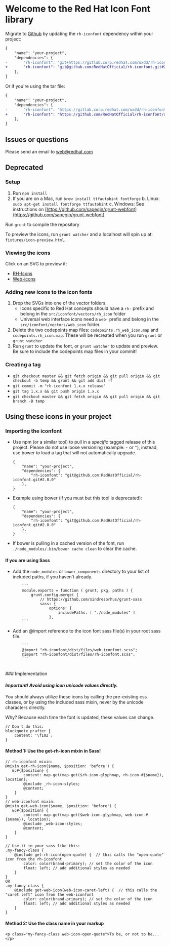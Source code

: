 # Welcome to the Red Hat Icon Font library

Migrate to [Github](https://github.com/RedHatOfficial/rh-iconfont) by updating the `rh-iconfont` dependency within your project:

```diff
{
    "name": "your-project",
    "dependencies": {
-       "rh-iconfont": "git+https://gitlab.corp.redhat.com/uxdd/rh-iconfont.git#2.0.0"
+       "rh-iconfont": "git@github.com:RedHatOfficial/rh-iconfont.git#2.0.0"
    },
}
```

Or if you're using the tar file:

```diff
{
    "name": "your-project",
    "dependencies": {
-       "rh-iconfont": "https://gitlab.corp.redhat.com/uxdd/rh-iconfont/-/archive/4.1.0/rh-iconfont-4.1.0.tar.gz"
+       "rh-iconfont": "https://github.com/RedHatOfficial/rh-iconfont/archive/4.1.0.tar.gz"
    },
}
```

## Issues or questions

Please send an email to [web@redhat.com](mailto:web@redhat.com)

## Deprecated

### Setup

1. Run `npm install`
2. If you are on a Mac, run `brew install ttfautohint fontforge`
    b. Linux: `sudo apt-get install fontforge ttfautohint`
    c. Windows: See instructions on [https://github.com/sapegin/grunt-webfont](https://github.com/sapegin/grunt-webfont)


Run `grunt` to compile the repository

To preview the icons, run `grunt watcher` and a localhost will spin up at: `fixtures/icon-preview.html`.

### Viewing the icons

Click on an SVG to preview it:

-   [RH-Icons](https://github.com/RedHatOfficial/rh-iconfont/tree/master/src/iconfont/vectors/rh_icon)
-   [Web-icons](https://github.com/RedHatOfficial/rh-iconfont/tree/master/src/iconfont/vectors/web_icon)

### Adding new icons to the icon fonts

1. Drop the SVGs into one of the vector folders.
    - Icons specific to Red Hat concepts should have a `rh-` prefix and belong in the `src/iconfont/vectors/rh_icon` folder
    - Universal web interface icons need a `web-` prefix and belong in the `src/iconfont/vectors/web_icon` folder.
2. Delete the two codepoints map files: `codepoints.rh_web_icon.map` and `codepoints.rh_icon.map`. These will be recreated when you run `grunt` or `grunt watcher`
3. Run `grunt` to update the font, or `grunt watcher` to update and preview. Be sure to include the codepoints map files in your commit!

### Creating a tag

-   `git checkout master && git fetch origin && git pull origin && git checkout -b temp && grunt && git add dist -f`
-   `git commit -m "rh-iconfont 1.x.x release"`
-   `git tag 1.x.x && git push origin 1.x.x`
-   `git checkout master && git fetch origin && git pull origin && git branch -D temp`

## Using these icons in your project

### Importing the iconfont

-   Use npm (or a similar tool) to pull in a _specific_ tagged release of this project. Please do not use loose versioning (example: `~` or `^`), instead, use bower to load a tag that will not automatically upgrade.

    ```
    {
        "name": "your-project",
        "dependencies": {
            "rh-iconfont": "git@github.com:RedHatOfficial/rh-iconfont.git#2.0.0"
        },
    }
    ```

-   Example using bower (if you must but this tool is deprecated):

    ```
    {
        "name": "your-project",
        "dependencies": {
            "rh-iconfont": "git@github.com:RedHatOfficial/rh-iconfont.git#2.0.0"
        },
    }
    ```

-   If bower is pulling in a cached version of the font, run `./node_modules/.bin/bower cache clean` to clear the cache.

#### If you are using Sass

-   Add the `node_modules` or `bower_components` directory to your list of included paths, if you haven't already.

        	```
        	module.exports = function ( grunt, pkg, paths ) {
        	    grunt.config.merge( {
        	        // https://github.com/sindresorhus/grunt-sass
        	        sass: {
        	            options: {
        	                includePaths: [ "./node_modules" ]
        	            },
        	```

-   Add an @import reference to the icon font sass file(s) in your root sass file.

        	```
        	@import "rh-iconfont/dist/files/web-iconfont.scss";
        	@import "rh-iconfont/dist/files/rh-iconfont.scss";
        	```

<br/>
### Implementation

#### _Important! Avoid using icon unicode values directly._

You should always utilize these icons by calling the pre-existing css classes, or by using the included sass mixin, never by the unicode characters directly.

Why? Because each time the font is updated, these values can change.

```
// Don't do this:
blockquote p:after {
    content: '\f102`;
}
```

#### Method 1: Use the get-rh-icon mixin in Sass!

```
// rh-iconfont mixin:
@mixin get-rh-icon($name, $position: 'before') {
   &:#{$position} {
        content: map-get(map-get($rh-icon-glyphmap, rh-icon-#{$name}), location);
        @include _rh-icon-styles;
        @content;
    }
}
// web-iconfont mixin:
@mixin get-web-icon($name, $position: 'before') {
   &:#{$position} {
        content: map-get(map-get($web-icon-glyphmap, web-icon-#{$name}), location);
        @include _web-icon-styles;
        @content;
    }
}

// Use it in your sass like this:
.my-fancy-class {
    @include get-rh-icon(open-quote) {  // this calls the "open-quote" icon from the rh-iconfont
        color: color(brand-primary); // set the color of the icon
        float: left; // add additional styles as needed
    }
}
OR
.my-fancy-class {
    @include get-web-icon(web-icon-caret-left) {  // this calls the "caret left" icon from the web-iconfont
        color: color(brand-primary); // set the color of the icon
        float: left; // add additional styles as needed
    }
}
```

#### Method 2: Use the class name in your markup

```
<p class="my-fancy-class web-icon-open-quote">To be, or not to be...</p>
```
